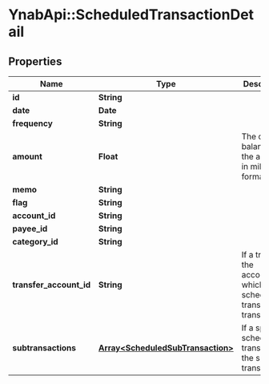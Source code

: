 # YnabApi::ScheduledTransactionDetail

## Properties
Name | Type | Description | Notes
------------ | ------------- | ------------- | -------------
**id** | **String** |  | 
**date** | **Date** |  | 
**frequency** | **String** |  | 
**amount** | **Float** | The current balance of the account in milliunits format | 
**memo** | **String** |  | 
**flag** | **String** |  | 
**account_id** | **String** |  | 
**payee_id** | **String** |  | 
**category_id** | **String** |  | 
**transfer_account_id** | **String** | If a transfer, the account_id which the scheduled transaction transfers to | 
**subtransactions** | [**Array&lt;ScheduledSubTransaction&gt;**](ScheduledSubTransaction.md) | If a split scheduled transaction, the sub-transactions. | 


